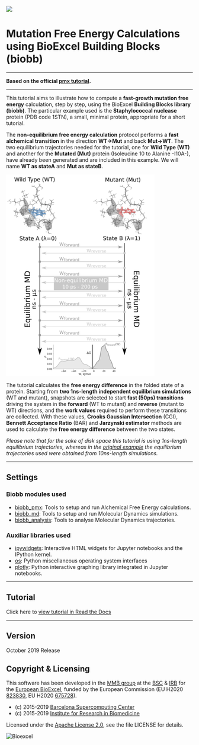 [![](https://readthedocs.org/projects/biobb-wf-pmx-tutorial/badge/?version=latest)](https://biobb-wf-pmx-tutorial.readthedocs.io/en/latest/?badge=latest)

# Mutation Free Energy Calculations using BioExcel Building Blocks (biobb)

***

**Based on the official [pmx tutorial](http://pmx.mpibpc.mpg.de/sardinia2018_tutorial1/index.html).**

***

This tutorial aims to illustrate how to compute a **fast-growth mutation free energy** calculation, step by step, using the BioExcel **Building Blocks library (biobb)**. The particular example used is the **Staphylococcal nuclease** protein (PDB code 1STN), a small, minimal protein, appropriate for a short tutorial.

The **non-equilibrium free energy calculation** protocol performs a **fast alchemical transition** in the direction **WT->Mut** and back **Mut->WT**. The two equilibrium trajectories needed for the tutorial, one for **Wild Type (WT)** and another for the **Mutated (Mut)** protein (Isoleucine 10 to Alanine -I10A-), have already been generated and are included in this example. We will name **WT as stateA** and **Mut as stateB**.

![](https://raw.githubusercontent.com/bioexcel/biobb_wf_pmx_tutorial/master/biobb_wf_pmx_tutorial/notebooks/schema.png)

The tutorial calculates the **free energy difference** in the folded state of a protein. Starting from **two 1ns-length independent equilibrium simulations** (WT and mutant), snapshots are selected to start **fast (50ps) transitions** driving the system in the **forward** (WT to mutant) and **reverse** (mutant to WT) directions, and the **work values** required to perform these transitions are collected. With these values, **Crooks Gaussian Intersection** (CGI), **Bennett Acceptance Ratio** (BAR) and **Jarzynski estimator** methods are used to calculate the **free energy difference** between the two states.

*Please note that for the sake of disk space this tutorial is using 1ns-length equilibrium trajectories, whereas in the [original example](http://pmx.mpibpc.mpg.de/sardinia2018_tutorial1/eq.mdp) the equilibrium trajectories used were obtained from 10ns-length simulations.*

***

## Settings

### Biobb modules used

* [biobb_pmx](https://github.com/bioexcel/biobb_pmx): Tools to setup and run Alchemical Free Energy calculations.
* [biobb_md](https://github.com/bioexcel/biobb_md): Tools to setup and run Molecular Dynamics simulations.
* [biobb_analysis](https://github.com/bioexcel/biobb_analysis): Tools to analyse Molecular Dynamics trajectories.

### Auxiliar libraries used

* [ipywidgets](https://github.com/jupyter-widgets/ipywidgets): Interactive HTML widgets for Jupyter notebooks and the IPython kernel.
* [os](https://docs.python.org/3/library/os.html): Python miscellaneous operating system interfaces
* [plotly](https://plot.ly/python/offline/): Python interactive graphing library integrated in Jupyter notebooks.

***

## Tutorial

Click here to [view tutorial in Read the Docs](https://biobb-wf-pmx-tutorial.readthedocs.io/en/latest/?badge=latest)

***

## Version
October 2019 Release

## Copyright & Licensing
This software has been developed in the [MMB group](http://mmb.irbbarcelona.org) at the [BSC](http://www.bsc.es/) & [IRB](https://www.irbbarcelona.org/) for the [European BioExcel](http://bioexcel.eu/), funded by the European Commission (EU H2020 [823830](http://cordis.europa.eu/projects/823830), EU H2020 [675728](http://cordis.europa.eu/projects/675728)).

* (c) 2015-2019 [Barcelona Supercomputing Center](https://www.bsc.es/)
* (c) 2015-2019 [Institute for Research in Biomedicine](https://www.irbbarcelona.org/)

Licensed under the
[Apache License 2.0](https://www.apache.org/licenses/LICENSE-2.0), see the file LICENSE for details.

![](https://bioexcel.eu/wp-content/uploads/2019/04/Bioexcell_logo_1080px_transp.png "Bioexcel")
